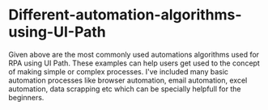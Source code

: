 # Different-automation-algorithms-using-UI-Path
Given above are the most commonly used automations algorithms used for RPA using UI Path. These examples can help users get used to the concept of making simple or complex processes. I've included many basic automation processes like browser automation, email automation, excel automation, data scrapping etc which can be specially helpfull for the beginners.
